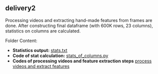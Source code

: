 ## delivery2

Processing videos and extracting hand-made features from frames are done. After constructing final dataframe (with 600K rows, 23 columns), statistics on columns are calculated. 

Folder Content:  
- **Statistics output:** [stats.txt](https://github.com/mustafahakkoz/CSE4062S20_Grp7/blob/master/delivery2/stats.txt)  
- **Code of stat calculation:** [stats_of_columns.py](https://github.com/mustafahakkoz/CSE4062S20_Grp7/blob/master/delivery2/stats_of_columns.py)
- **Codes of processing videos and feature extraction steps** [process videos and extract features](https://github.com/mustafahakkoz/CSE4062S20_Grp7/tree/master/delivery2/process%20videos%20and%20extract%20features)
